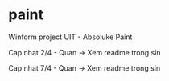 # paint
Winform project UIT - Absoluke Paint

Cap nhat 2/4 - Quan
-> Xem readme trong sln

Cap nhat 7/4 - Quan
-> Xem readme trong sln